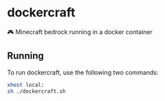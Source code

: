# dockercraft
🎮 Minecraft bedrock running in a docker container

## Running
To run dockercraft, use the following two commands:
```sh
xhost local:
sh ./dockercraft.sh
```